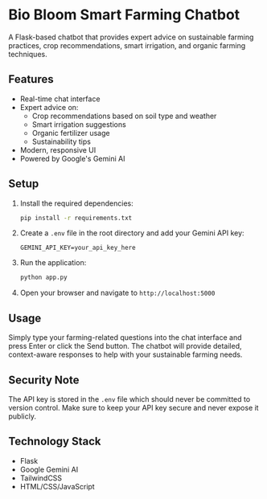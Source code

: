 # Bio Bloom Smart Farming Chatbot

A Flask-based chatbot that provides expert advice on sustainable farming practices, crop recommendations, smart irrigation, and organic farming techniques.

## Features

- Real-time chat interface
- Expert advice on:
  - Crop recommendations based on soil type and weather
  - Smart irrigation suggestions
  - Organic fertilizer usage
  - Sustainability tips
- Modern, responsive UI
- Powered by Google's Gemini AI

## Setup

1. Install the required dependencies:
   ```bash
   pip install -r requirements.txt
   ```

2. Create a `.env` file in the root directory and add your Gemini API key:
   ```
   GEMINI_API_KEY=your_api_key_here
   ```

3. Run the application:
   ```bash
   python app.py
   ```

4. Open your browser and navigate to `http://localhost:5000`

## Usage

Simply type your farming-related questions into the chat interface and press Enter or click the Send button. The chatbot will provide detailed, context-aware responses to help with your sustainable farming needs.

## Security Note

The API key is stored in the `.env` file which should never be committed to version control. Make sure to keep your API key secure and never expose it publicly.

## Technology Stack

- Flask
- Google Gemini AI
- TailwindCSS
- HTML/CSS/JavaScript 